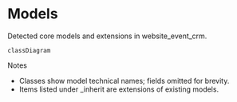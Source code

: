 # Models

Detected core models and extensions in website_event_crm.

```mermaid
classDiagram
```

Notes
- Classes show model technical names; fields omitted for brevity.
- Items listed under _inherit are extensions of existing models.
